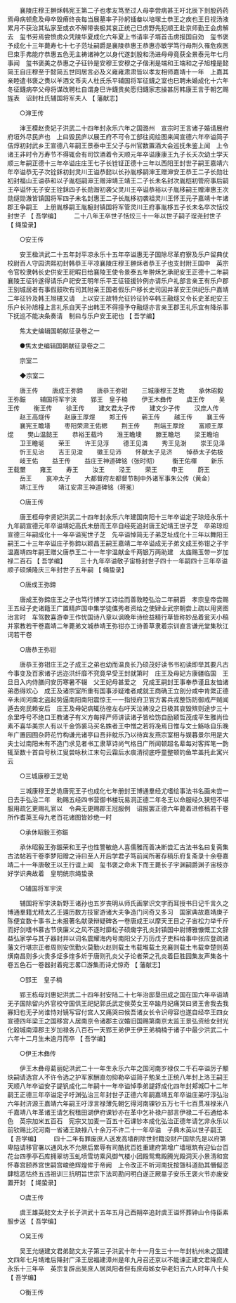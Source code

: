 <!-- { "loadSidebar": true } -->
　　襄陵庄穆王翀秌韩宪王第二子也孝友笃至过人母李尝病甚王吁北辰下刲股药药焉母病顿愈及母卒毁瘠终丧每当展墓率子孙躬锸畚以培塜土恭王之疾也王日视汤液累月不获治其私家至或衣不解带丧极其哀正统己巳虏野先犯顺王赴京师勤王会虏解去　玺书劳焉尝愤虏众凭陵华夏成化六年夏上书请率子壻首击虏报国自効　玺书褒予成化十三年薨寿七十七子范址嗣爵是襄陵恭惠王恭惠亦敏学笃行母荆久罹危疾医巳束手弗能疗恭惠五色无主祷诸神乞以身代遂刲股和汤进母母竟获全景泰元年七月事闻　玺书褒美之恭惠之子征钤是安穆王安穆之子偕浰是端和王端和之子旭橦是懿简王自庄穆至于懿简五世同居言必及义雍雍肃肃皆以孝友相师嘉靖十一年　上嘉其亲睦遣书褒之赉以羊酒文币夫人杜氏乐平辅国将军征鑖之室也巳聘未婚成化十六年冬征鑖病卒父母将谋改聘杜自谓身巳许鑖贵矣愿归鑖家志操甚厉韩康王言于朝乞赐旌表　诏封杜氏辅国将军夫人 
【 藩献志】 

　　○渖王传 

　　渖王模赵贵妃子洪武二十四年封永乐六年之国潞州　宣宗时王言诸子婚请展府府垣外尽民庐也　上曰毁民庐以展王府不可令工部往阅绘图来闻宣德六年卒谥简子佶焞初封武乡王宣德八年嗣王景泰中王父子与州官数置酒大会巡抚朱鉴上闻　上令诸王非时令万寿节不得辄会有司饮酒着令天顺元年卒谥康康王九子长夭次幼土学天顺三年嗣正德十三年卒谥庄庄王七子长铨钲正德十三年以西阳王封世子嗣王嘉靖六年卒谥恭无子次铨鉌初封灵川王谥恭懿以长孙胤栘嗣渖王赠渖安王恭王二子长勋壮初封福山王谥恭和以子胤桤嗣渖王赠渖靖王靖王二子长未名封次胤桤初管府事后嗣王卒谥怀无子安王铨鉌四子长勋潪初袭父灵川王卒谥恭裕以子胤栘嗣王赠渖惠王次勋燧勋澈皆镇国将军四子未名封惠王二子长胤栘初袭祖灵川王怀王元子嘉靖十年诸郡王争嗣王　上册胤栘嗣王胤榳封镇国将军管灵川王府事胤栘五子长未名卒次恬烄封世子 
【 吾学编】 
　　二十八年王卒世子恬烄三十一年以世子嗣子珵尧封世子 【 绳蛰录】 

　　○安王传 

　　安王楹洪武二十五年封平凉永乐十五年卒谥惠无子国除尽革府寮及乐户留典仗校尉百人守园洪熙初封韩恭王平凉襄陵庄穆王翀秌者恭王子也支封附王国中　英宗令官校隶韩长史供安王祀暇日给襄陵王使令景泰五年翀秌乞承祀安王正德十二年嗣襄陵王征钤遂得请乐户祀安王明年乐平王征铔援钤例亦请乐户礼部言亲王有乐户郡王别城居者有事假鼓吹有司其附亲王国者假乐户移长史司因并革安王供祀乐户嘉靖二年征钤及韩王旭櫏又请　上以安王故特允征钤征钤卒韩王融燧又令长史革祀安王乐户长孙旭橦上言礼乐自天子出韩王不得擅予夺融燧亦言亲王郡王礼乐宜有降杀事下抚巡不能决条奏请　制曰与乐户安王祀也 
【 吾学编】 

　　焦太史编辑国朝献征录卷之一 

　　●焦太史编辑国朝献征录卷之二 

　　宗室二 

　　◆宗室二 

　　唐王传 
　　唐成王弥鍗 
　　唐恭王弥钳 
　　三城康穆王芝垝 
　　承休昭毅王弥鋠 
　　辅国将军宇浃 
　　郢王　皇子楠 
　　伊王木彝传 
　　虞王传 
　　吴王传 
　　衡王传 
　　徐王传 
　　建文君太子传 
　　建文少子传 
　　汉庶人传 
　　赵王高燧传 
　　赵康王厚煜 
　　郑王传 
　　蕲王传 
　　越王传 
　　襄王传 
　　襄宪王瞻墡 
　　枣阳荣肃王佑楒 
　　荆王传 
　　荆端王厚烇 
　　富顺王厚焜 
　　樊山温懿王 
　　恭裕王载坅 
　　淮王瞻墺 
　　滕王瞻垲 
　　梁王瞻垍 
　　卫王瞻埏 
　　荣王 
　　许王见淳 
　　德王见潾 
　　秀王见澍 
　　崇王见泽 
　　忻王见治 
　　吉王见浚 
　　徽王见沛 
　　怀献太子见济 
　　悼恭太子佑极 
　　岐王佑 
　　益王传 
　　益庄王神道碑铭（张时彻） 
　　衡王佑楎 
　　新乐王载壐 
　　雍王 
　　寿王 
　　汝王 
　　泾王 
　　荣王 
　　申王 
　　蔚王 
　　岳王 
　　哀冲太子 
　　大都督府左都督节制中外诸军事朱公传（黄金） 
　　靖江王传 
　　靖江安肃王神道碑铭（蒋冕） 

　　○唐王传 

　　唐王桱母李贤妃洪武二十四年封永乐六年建国南阳十三年卒谥定子琼烃永乐十九年嗣宣德元年卒谥靖妃高氏未册而王卒自经死追封唐王妃靖王世子芝　卒弟琼炟宣德三年嗣成化十一年卒谥宪世子芝　先卒谥悼简无子弟芝址成化十三年以舞阳王嗣王二十三年卒谥庄子弥鍗以颖昌王嗣王嘉靖二年卒谥成无子弟文成王弥钳之子宇温嘉靖四年嗣王赠父唐恭王二十一年宇温献金千两银万两助建　太庙赐玉带一岁加禄二百石 
【 吾学编】 
　　三十九年卒谥敬子宙栐封世子四十一年嗣四十三年卒谥顺子硕熿隆庆三年封世子五年嗣 【 绳蛰录】 

　　○唐成王弥鍗 

　　唐成王弥鍗庄王之子也笃行博学工诗绘而善敦睦弘治二年嗣爵　孝宗皇帝尝赐王五经子史诸籍王广置精庐国中集学徒儶秀者资给之使肄业武宗朝尝上疏以用贤图治言时　车驾数喜游幸王作忧国诗八章以讽晚年诗绘益精行草皆称妙品着瓮天小稿并家教若干卷嘉靖二年薨弟文城恭靖王弥钳亦工诗善草隶着宗训直言谦光堂集秋江词若干卷 

　　○唐恭王弥钳 

　　唐恭王弥钳庄王之子成王之弟也幼而温良长乃硕茂好读书书初读即举其要凡古今事变及百家诸子远迩洪纤靡不究竟早受王封就第时　庄王及母妃方康疆临国　王旦日入内侍膳问安历寒暑不辍　父王妃母甚爱之　兄成王嗣封王事奉恭谨且友恤诸弟悉得欢心　成王及诸宗室所重有国事涉疑难者咸就王商确王立剖分咸中肯綮正德辛未间河南北盗起势逼南阳南阳震惊王一一指授府卫官方畧兵戎整饬防御戒严贼闻遁去宛民赖安后　庄王及母妃病辄彷徨左右吁天泣祷没之日极其哀毁殡则途步三十余里呼号不绝口王教诸子有义方每择严师讲读诸子皆检饬自励颖哲茂成平生雅尚俭素不喜华美宗人有以千金饰裘马买名姝者王中憎之若将凂焉日惟与文士觞咏自乐晚年广置园囿杂莳花竹构谦光诸亭曰吾非躭乐乃以待宾友燕宗室相与娱暮景尔用是大夫士过南阳未有不造门求见者书工隶草诗尚气格日广所闻顿超名辈每对客挥笔一韵辄至数十首自号秋江叟尝咏秋江末句云霜后水痕清彻底呼童整顿钓鱼竿盖托此寓兴云 

　　○三城康穆王芝垝 

　　三城康穆王芝垝唐宪王子也成化七年册封王博通羣经尤嗜绘事法书名画未尝一日去手弘治二年　勑赐五经四书营御书楼玩易洞正德二年冬王以命服经久狭短不堪服用疏乞更赐礼官以　令典无更赐郡王冠服例　诏报罢正德六年薨着进修稿若干卷所作耆英王母九老百花诸图皆妙绝一时 

　　○承休昭毅王弥鋠 

　　承休昭毅王弥鋠荣和王子也性警敏绝人喜儒雅而善决断尝汇古法书名曰复斋集古法帖若干卷李梦阳赠之诗曰至人开后学君子笃前闻所著存稿乐府复斋录十余卷嘉靖二十一年唐敬王以王行谊上闻　玺书褒之命未下而王薨长子宇渊嗣爵渊子宙枝亦好学识典故着　皇明统宗绳蛰录 

　　○辅国将军宇浃 

　　辅国将军宇浃新野王诸孙也五岁丧明从师氏画掌识文字而耳授书日记千言久之博通羣籍尤精太乙壬遁历数方技宦游诸大夫争造门问奇又多习　国家典故嘉靖庚子陈便宜数十事书上未报著名献录辩疑碑各一卷唐成王以摩天王目之子宙松力举千斤而好剑嗜书慕古节侠廉义之风不逐时靡松子硕爋字孔炎封镇国中尉博雅慷慨工文辞益弘家学与其子器封并以词名震耀海内号南阳父子万历戊子吏科给事中张应登疏诸藩文行堪宗正者周则安侃勤火莫勤火赵则载土韦载堆载土充襄则载土韦载幸楚则英熿南昌则多火贵多炡多煃多炘于唐则孔炎父子论者荣之孔炎着巨胜园集友声集各十卷五色石一卷器封着宛志畧□游集而诗尤惊奇 
【 藩献志】 

　　○郢王　皇子楠 

　　郢王栋母刘惠妃洪武二十四年封安陆二十七年治邸垦田成之国在国六年卒谥靖无子国除留内外官校守国供王祀妃郭氏武定侯英女王卒踰月妃痛哭曰贤王舍我去我寡妇也无子尚谁恃对镜写容付宫人又痛哭曰候吾诸女长令识母容也遂自经卒王四女宣德四年梁王之国移宫人居南京令诸郡主议婚旧国赐第南京太监王景弘资给女封光化榖城南漳郡主岁加禄各八百石一天郢王弟伊王伊王弟楠楠于诸子中最少洪武二十六年十二月生未逾月而卒 
【 吾学编】 

　　○伊王木彝传 

　　伊王木彝母葛丽妃洪武二十一年生永乐六年之国河南岁禄仅二千石卒谥厉子颙炔嗣请选宫人不许令选之护军家酬直勿抑勒卒谥简子勉呆土正统八年封上洛王嗣王天顺八年卒谥安子諟钒成化二年嗣十一年卒谥悼季弟諟鋢成化四年封郏城□十二年嗣王正德三年卒谥定子吁渊弘治三年封世子正德六年嗣嘉靖五年卒谥庄弟吁淳弘治六年封济源王嘉靖六年嗣王吁淳言禄薄先朝乞得河南锞钞五万七千七百贯准禄米八千嘉靖八年革诸王请乞税租田湖伊府课钞亦在革中乞补禄户部言伊禄二千石通给本色　英宗加米五百石　宪宗又加麦一百五十石课钞本成化弘治正德年请乞非永乐以前钦赐比况河南一省诸王缺禄八十余万不许二十一年卒谥　子典木英以世子嗣王 
【 吾学编】 
　　四十二年有罪废庶人送发高墙削除世封籍没财产国除先是以府第卑隘请移官署以通风水不允厥后累辱有司酷扰百姓重建府第增广墙垣筑有迎仙台百花台四季亭石库拥翠坊玉虬喷雪坊乘风御气楼小团殿鸳鸯殿腾光殿洞天小景清和宫怀春宫颐养宫世嗣宫峻绝辉煌侔于帝阙　上令改正不听河南抚按曁科道劾其僭儗恣肆稔恶怙终五违祖训三抗明旨世宗下法司勘问明白遂正厥辠子安乐王褒火节亦废安置开封 
【 绳蛰录】 

　　○虞王传 

　　虞王雄英懿文太子长子洪武十五年五月己酉朔卒追封虞王谥怀葬钟山令侍臣素服步送 【 吾学编】 

　　○吴王传 

　　吴王允熥建文君弟懿文太子第三子洪武十年十一月生三十一年封杭州未之国建文四年七月靖难后降封广泽王居福建漳州是年九月召还京以不能谏正建文君降庶人永乐十三年卒　英宗复辟出吴庶人居凤阳者但有庶母姊女孕老妇五六人时年八十矣 
【 吾学编】 

　　○衡王传 

